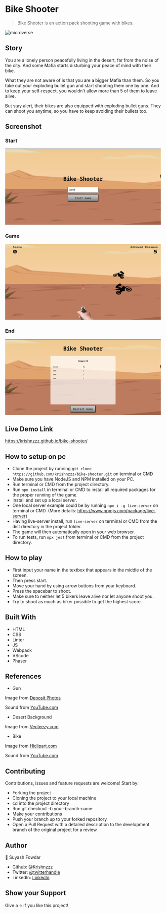 # Bike Shooter

> Bike Shooter is an action pack shooting game with bikes.

![microverse](https://camo.githubusercontent.com/3a5835d4f56c57cec85939ac345e43fef164c178/68747470733a2f2f696d672e736869656c64732e696f2f62616467652f4d6963726f76657273652d626c756576696f6c6574)

## Story

You are a lonely person peacefully living in the desert, far from the noise of the city. And some Mafia starts disturbing your peace of mind with their bike.

What they are not aware of is that you are a bigger Mafia than them. So you take out your exploding bullet gun and start shooting them one by one. And to keep your self-respect, you wouldn't allow more than 5 of them to leave alive.

But stay alert, their bikes are also equipped with exploding bullet guns. They can shoot you anytime, so you have to keep avoiding their bullets too.

## Screenshot

### Start

![Screenshot of the Todo List](./dist/assets/screenshots/Start.png)

### Game

![Screenshot of the Todo List](./dist/assets/screenshots/Game.png)

### End

![Screenshot of the Todo List](./dist/assets/screenshots/End.png)

## Live Demo Link

https://krishnzzz.github.io/bike-shooter/

## How to setup on pc
- Clone the project by running `git clone https://github.com/krishnzzz/bike-shooter.git` on terminal or CMD
- Make sure you have NodeJS and NPM installed on your PC.
- Run terminal or CMD from the project directory.
- Run `npm install` in terminal or CMD to install all required packages for the proper running of the game.
- Install and set up a local server.
- One local server example could be by running `npm i -g live-server` on terminal or CMD. (More details: https://www.npmjs.com/package/live-server)
- Having live-server install, run `live-server` on terminal or CMD from the dist directory in the project folder.
- The game will then automatically open in your web browser.
- To run tests, run `npx jest` from terminal or CMD from the project directory.

## How to play

- First input your name in the textbox that appears in the middle of the screen.
- Then press start.
- Move your hand by using arrow buttons from your keyboard.
- Press the spacebar to shoot.
- Make sure to neither let 5 bikers leave alive nor let anyone shoot you.
- Try to shoot as much as biker possible to get the highest score.

## Built With

- HTML 
- CSS
- Linter
- JS
- Webpack
- VScode
- Phaser

## References

- Gun

Image from [Deposit Photos](https://st.depositphotos.com/1001286/2640/i/950/depositphotos_26405849-stock-photo-aiming-male-hand-keeps-gun.jpg)

Sound from [YouTube.com](https://www.youtube.com/watch?v=Obk95vM8Gtc)

- Desert Background

Image from [Vecteezy.com](https://www.vecteezy.com/vector-art/224422-vector-desert-landscape-illustration)

- Bike

Image from [Hiclipart.com](https://www.hiclipart.com/free-transparent-background-png-clipart-pxzuf)

Sound from [YouTube.com](https://www.youtube.com/watch?v=vly-Eho_ReE)

## Contributing

Contributions, issues and feature requests are welcome! Start by:

  - Forking the project
  - Cloning the project to your local machine
  - cd into the project directory
  - Run git checkout -b your-branch-name
  - Make your contributions
  - Push your branch up to your forked repository
  - Open a Pull Request with a detailed description to the development branch of the original project for a review



## Author

👤 Suyash Fowdar
- Github: [@Krishnzzz](https://github.com/krishnzzz)
- Twitter: [@twitterhandle](https://twitter.com/Krishnzzz)
- LinkedIn: [LinkedIn](https://www.linkedin.com/in/suyash-fowdar-22b89514a/)

## Show your Support
Give a ⭐ if you like this project!
